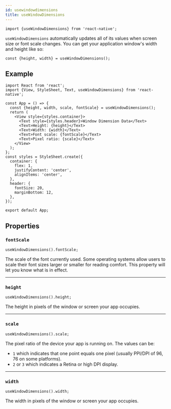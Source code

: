 ```yaml
---
id: usewindowdimensions
title: useWindowDimensions
---
```


```tsx
import {useWindowDimensions} from 'react-native';
```

`useWindowDimensions` automatically updates all of its values when screen size or font scale changes. You can get your application window's width and height like so:

```tsx
const {height, width} = useWindowDimensions();
```

## Example

```SnackPlayer name=useWindowDimensions&supportedPlatforms=ios,android
import React from 'react';
import {View, StyleSheet, Text, useWindowDimensions} from 'react-native';

const App = () => {
  const {height, width, scale, fontScale} = useWindowDimensions();
  return (
    <View style={styles.container}>
      <Text style={styles.header}>Window Dimension Data</Text>
      <Text>Height: {height}</Text>
      <Text>Width: {width}</Text>
      <Text>Font scale: {fontScale}</Text>
      <Text>Pixel ratio: {scale}</Text>
    </View>
  );
};
const styles = StyleSheet.create({
  container: {
    flex: 1,
    justifyContent: 'center',
    alignItems: 'center',
  },
  header: {
    fontSize: 20,
    marginBottom: 12,
  },
});

export default App;
```

## Properties

### `fontScale`

```tsx
useWindowDimensions().fontScale;
```

The scale of the font currently used. Some operating systems allow users to scale their font sizes larger or smaller for reading comfort. This property will let you know what is in effect.

---

### `height`

```tsx
useWindowDimensions().height;
```

The height in pixels of the window or screen your app occupies.

---

### `scale`

```tsx
useWindowDimensions().scale;
```

The pixel ratio of the device your app is running on. The values can be:

- `1` which indicates that one point equals one pixel (usually PPI/DPI of 96, 76 on some platforms).
- `2` or `3` which indicates a Retina or high DPI display.

---

### `width`

```tsx
useWindowDimensions().width;
```

The width in pixels of the window or screen your app occupies.
